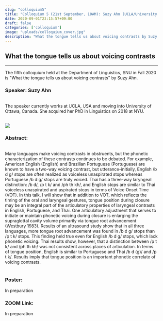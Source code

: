 ```yaml
---
slug: "colloquium5"
title: "Colloquium 5 (21st September, 10AM): Suzy Ahn (UCLA/University of Ottawa)"
date: 2020-09-01T23:15:57+09:00
draft: false
categories: ['colloquium']
image: "uploads/colloquium_cover.jpg"
description: "What the tongue tells us about voicing contrasts by Suzy Ahn"
---
```


## What the tongue tells us about voicing contrasts
***

The fifth colloquium held at the Department of Linguistics, SNU in Fall 2020 is "What the tongue tells us about voicing contrasts" by Suzy Ahn. 

### Speaker: Suzy Ahn
<br/>
The speaker currently works at UCLA, USA and moving into University of Ottawa, Canada. She acquired her PhD in Linguistics on 2018 at NYU.
<br/><br/>

![ ](/uploads/Suzy_Ahn_image.jpg#floatleft)

### Abstract: 
<br/>
Many languages make voicing contrasts in obstruents, but the phonetic characterization of these contrasts continues to be debated. For example, American English (English) and Brazilian Portuguese (Portuguese) are known to have a two-way voicing contrast, but utterance-initially, English /b d ɡ/ stops are often realized as voiceless unaspirated stops whereas Portuguese /b d ɡ/ stops are truly voiced. Thai has a three-way laryngeal distinction: /b d/, /p t k/ and /ph th kh/, and English stops are similar to Thai voiceless unaspirated and aspirated stops in terms of Voice Onset Time (VOT). In this talk, I will show that in addition to VOT, which reflects the timing of the oral and laryngeal gestures, tongue position during closure may be an integral part of the articulatory properties of laryngeal contrasts in English, Portuguese, and Thai. One articulatory adjustment that serves to initiate or maintain phonetic voicing during closure is enlarging the supraglottal cavity volume primarily via tongue root advancement (Westbury 1983). Results of an ultrasound study show that in all three languages, more tongue root advancement was found in /b d ɡ/ stops than /p t k/ stops. This finding held true even for English /b d ɡ/ stops, which lack phonetic voicing. Thai results show, however, that a distinction between /p t k/ and /ph th kh/ was not consistent across places of articulation. In terms of tongue position, English is similar to Portuguese and Thai /b d (ɡ)/ and /p t k/. Results imply that tongue position is an important phonetic correlate of voicing contrasts.
<br/><br/>

### Poster:
In preparation

### ZOOM Link:
In preparation